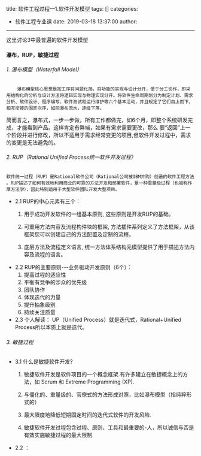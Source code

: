 title: 软件工程过程—1.软件开发模型
tags: []
categories:
  - 软件工程专业课
date: 2019-03-18 13:37:00
author:
---
这里讨论3中最普遍的软件开发模型
#### 瀑布，RUP，敏捷过程

 ###### 1. 瀑布模型（Waterfall Model）

        瀑布模型核心思想是按工序将问题化简，将功能的实现与设计分开，便于分工协作，即采用结构化的分析与设计方法将逻辑实现与物理实现分开。将软件生命周期划分为制定计划、需求分析、软件设计、程序编写、软件测试和运行维护等六个基本活动，并且规定了它们自上而下、相互衔接的固定次序，如同瀑布流水，逐级下落。
    
<!--more-->


简而言之，瀑布式，一步一步做，所有工作都做完，如6个月，即整个系统研发完成，才能看到产品。这样肯定有弊端，如果有需求需要更改，那么 要“返回”上一个阶段并进行修改，所以不适用于需求经常变更的项目,但软件开发过程中，需求的变更是无法避免的。
 ###### 2. RUP（Rational Unified Process统一软件开发过程）
    软件统一过程（RUP）是Rational软件公司（Rational公司被IBM并购）创造的软件工程方法 。RUP描述了如何有效地利用商业的可靠的方法开发和部署软件，是一种重量级过程（也被称作厚方法学），因此特别适用于大型软件团队开发大型项目。
  + 2.1 RUP的中心元素有三个：
       1. 用于成功开发软件的一组基本原则,
         这些原则是开发RUP的基础。
       2. 可重用方法内容及流程构件块的框架,
       方法插件系列定义了方法框架，从该框架您可以创建自己的方法配置及定制的流程。

       3. 底层方法及流程定义语言,
       统一方法体系结构元模型提供了用于描述方法内容及流程的语言。
  + 2.2 RUP的主要原则---业务驱动开发原则（6个）：
       1. 提高过程的适应性
       2. 平衡有竞争的涉众的优先级
       3. 团队协作
       4. 体现迭代的力量
       5. 提升抽象级别
       6. 持续关注质量
  + 2.3 个人解读：
  UP（Unified Process）就是迭代式，Rational+Unified Process所以本质上就是迭代。
  


 ###### 3. 敏捷过程
   + 3.1 什么是敏捷软件开发?
       1. 敏捷软件开发是软件项目的一个概念框架.有许多建立在敏捷概念上的方法，如 Scrum 和 Extreme Programming (XP).
       2. 与僵化的、重量级的、官僚式的方法形成对照，比如瀑布模型（指纯粹形式的）

       3. 最大限度地降低短期固定时间的迭代式软件的开发风险.
       4. 敏捷软件开发过程包含过程、原则、工具和最重要的-人，所以诚信与否是有效实施敏捷过程的最大限制

  + 2.2 ：